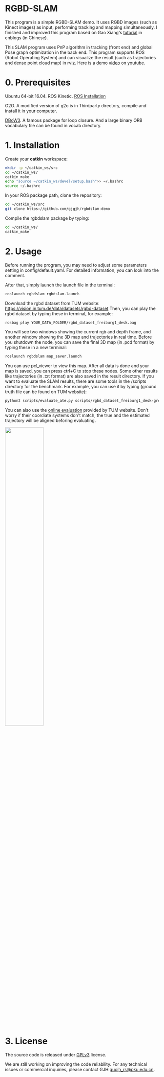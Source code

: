 # RGBD-SLAM

This program is a simple RGBD-SLAM demo. It uses RGBD images (such as Kinect images) as input, performing tracking and mapping simultaneously. I finished and improved this program based on Gao Xiang's [tutorial](http://www.cnblogs.com/gaoxiang12/) in cnblogs (in Chinese).

This SLAM program uses PnP algorithm in tracking (front end) and global Pose graph optimization in the back end. This program supports ROS (Robot Operating System) and can visualize the result (such as trajectories and dense point cloud map) in rviz. Here is a demo [video](https://www.youtube.com/watch?v=7iH6wtQ6fdY) on youtube.


# 0. Prerequisites

Ubuntu 64-bit 16.04. ROS Kinetic. [ROS Installation](http://wiki.ros.org/ROS/Installation)

G2O. A modified version of g2o is in Thirdparty directory, compile and install it in your computer.

[DBoW3](https://github.com/rmsalinas/DBow3). A famous package for loop closure. And a large binary ORB vocabulary file can be found in vocab directory.

# 1. Installation

Create your **catkin** workspace:

```bash
mkdir -p ~/catkin_ws/src 
cd ~/catkin_ws/
catkin_make
echo "source ~/catkin_ws/devel/setup.bash">> ~/.bashrc 
source ~/.bashrc
```

In your ROS package path, clone the repository:

```bash
cd ~/catkin_ws/src
git clone https://github.com/gjgjh/rgbdslam-demo
```

Compile the rgbdslam package by typing:

```bash
cd ~/catkin_ws/
catkin_make
```

# 2. Usage

Before running the program, you may need to adjust some parameters setting in config/default.yaml. For detailed information, you can look into the comment.

After that, simply launch the launch file in the terminal:

```bash
roslaunch rgbdslam rgbdslam.launch
```

Download the rgbd dataset from TUM website: https://vision.in.tum.de/data/datasets/rgbd-dataset Then, you can play the rgbd dataset by typing these in terminal, for example:

```bash
rosbag play YOUR_DATA_FOLDER/rgbd_dataset_freiburg1_desk.bag
```

You will see two windows showing the current rgb and depth frame, and another window showing the 3D map and trajectories in real time. Before you shutdown the node, you can save the final 3D map (in .pcd format) by typing these in a new terminal:
```bash
roslaunch rgbdslam map_saver.launch
```

You can use pcl_viewer to view this map. After all data is done and your map is saved, you can press ctrl+C to stop these nodes. Some other results like trajectories (in .txt format) are also saved in the result directory. If you want to evaluate the SLAM results, there are some tools in the /scripts directory for the benchmark. For example, you can use it by typing (ground truth file can be found on TUM website):

```bash
python2 scripts/evaluate_ate.py scripts/rgbd_dataset_freiburg1_desk-groundtruth.txt result/CameraPoses.txt --plot figure.png --offset 0 --scale 1 --verbose
```

You can also use the [online evaluation](https://vision.in.tum.de/data/datasets/rgbd-dataset/online_evaluation) provided by TUM website. Don't worry if their coordiate systems don't match, the true and the estimated trajectory will be aligned beforing evaluating.

<img src="https://github.com/gjgjh/rgbdslam-demo/blob/master/support_files/figure.png" width = 50% height = 50% />

# 3. License

The source code is released under [GPLv3](http://www.gnu.org/licenses/) license.

We are still working on improving the code reliability. For any technical issues or commercial inquiries, please contact GJH <guojh_rs@pku.edu.cn>.
